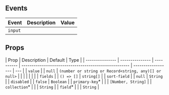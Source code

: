 ## Events

| Event   | Description | Value |
| ------- | ----------- | ----- |
| `input` |             |       |

## Props

| Prop            | Description     | Default    | Type                                                  |
| --------------- | --------------- | ---------- | ----------------------------------------------------- | ------------------ | --- |
| `value`         |                 | `null`     | `(number or string or Record<string, any)[] or null>` |
| <!--            | `primary-key`\* |            |                                                       | `[Number, String]` | --> |
| <!--            | `collection`\*  |            |                                                       | `String`           | --> |
| <!--            | `field`\*       |            |                                                       | `String`           | --> |
| `fields`        |                 | `() => []` | `string[]`                                            |
| `sort-field`    |                 | `null`     | `String`                                              |
| `disabled`      |                 | `false`    | `Boolean`                                             |
| `primary-key`\* |                 |            | `[Number, String]`                                    |
| `collection`\*  |                 |            | `String`                                              |
| `field`\*       |                 |            | `String`                                              |

